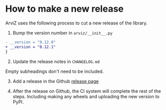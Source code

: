 # How to make a new release

ArviZ uses the following process to cut a new release of the library.

1. Bump the version number in `arviz/__init__.py`

```diff
- __version = "0.12.0"
+ __version = "0.12.1"
}
```

2. Update the release notes in `CHANGELOG.md`

Empty subheadings don't need to be included.

3. Add a release in the Github [release page](https://github.com/arviz-devs/arviz/releases)

4. After the release on Github, the CI system will complete the rest of the steps. Including making any wheels and uploading the new version to PyPI.
